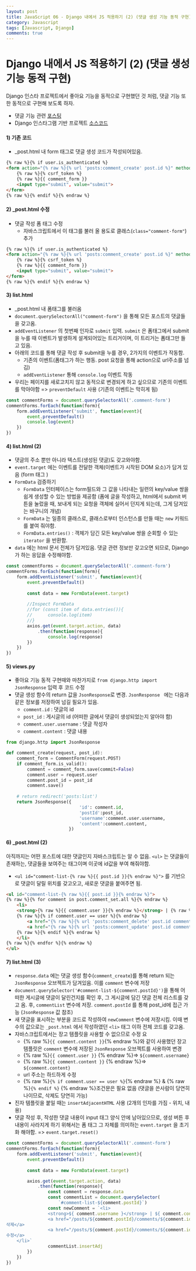 ```yaml
---
layout: post
title: JavaScript 06 - Django 내에서 JS 적용하기 (2) (댓글 생성 기능 동적 구현)
category: Javascript
tags: [Javascript, Django]
comments: true
---
```





# Django 내에서 JS 적용하기 (2) (댓글 생성 기능 동적 구현)

Django 인스타 프로젝트에서 좋아요 기능을 동적으로 구현했던 것 처럼, 댓글 기능 또한 동적으로 구현해 보도록 하자.

- 댓글 기능 관련 [포스팅](<https://tothefullest08.github.io/django/2019/06/10/Django19_relations1_comment_CRUD1/>)
- Django 인스타그램 기반 프로젝트 [소스코드](<https://github.com/tothefullest08/Django_Reivew_PJT>)



#### 1) 기존 코드

- _post.html 내 form 태그로 댓글 생성 코드가 작성되어있음.

```html
{% raw %}{% if user.is_authenticated %}
<form action="{% raw %}{% url 'posts:comment_create' post.id %}" method="POST">
    {% raw %}{% csrf_token %}
    {% raw %}{{ comment_form }}
    <input type="submit", value="submit">
</form>
{% raw %}{% endif %}{% endraw %}
```



#### 2) _post.html 수정

- 댓글 작성 폼 태그 수정
  - 자바스크립트에서 이 태그를 불러 올 용도로 클래스(`class="comment-form"`) 추가

```html
{% raw %}{% if user.is_authenticated %}
<form action="{% raw %}{% url 'posts:comment_create' post.id %}" method="POST" class="comment-form">
    {% raw %}{% csrf_token %}
    {% raw %}{{ comment_form }}
    <input type="submit", value="submit">
</form>
{% raw %}{% endif %}{% endraw %}
```



#### 3) list.html

- _post.html 내 폼태그를 불러옴
- `document.querySelectorAll("comment-form")` 을 통해 모든 포스트의 댓글들을 갖고옴.
- `addEventListener` 의 첫번째 인자로 `submit` 입력. `submit` 은 폼태그에서 submit을 누를 때 이벤트가 발생하게 설계되어있는 트리거이며, 이 트리거는 폼태그만 들고 있음.
- 아래의 코드를 통해 댓글 작성 후 submit을 누를 경우, 2가지의 이벤트가 작동함.
  - 기존의 이벤트(폼태그가 하는 행동. post 요청을 통해 action으로 url주소를 넘김)
  - `addEventListener` 통해 `console.log` 이벤트 작동
- 우리는 페이지를 새로고치지 않고 동적으로 변경되게 하고 싶으므로 기존의 이벤트를 막아야함 => `preventDefault` 사용 (기존의 이벤트는 막히게 됨)

```javascript
const commentForms = document.querySelectorAll('.comment-form')
commentForms.forEach(function(form){
    form.addEventListener('submit', function(event){
        event.preventDefault()
        console.log(event)
    })
})
```



#### 4) list.html (2)

- 댓글의 주소 뿐만 아니라 텍스트(생성된 댓글)도 갖고와야함.
- `event.target` 에는 이벤트를 전달한 객체(이벤트가 시작된 DOM 요소)가 담겨 있음 (form 태그 )
- `FormData` 검증하기
  - `FormData` 인터페이스는 form필드와 그 값을 나타내는 일련의 key/value 쌍을 쉽게 생성할 수 있는 방법을 제공함 (폼에 글을 작성하고, html에서 submit 버튼을 눌렀을 때, 보내게 되는 요청을 객체에 실어서 던지게 되는데, 그게 담겨있는 바구니의 개념)
  - `FormData` 는 일종의 클래스로, 클래스로부터 인스턴스를 만들 때는 `new` 키워드를 붙여 줘야함.
  - `FormData.entries()` : 객체가 담긴 모든 key/value 쌍을 순회할 수 있는 `iterator` 을 반환함.
- `data` 에는 html 문서 전체가 담겨있음. 댓글 관련 정보만 갖고오면 되므로, Django가 하는 응답을 수정해야함.

```javascript
const commentForms = document.querySelectorAll('.comment-form')
commentForms.forEach(function(form){
    form.addEventListener('submit', function(event){
        event.preventDefault()
        
        const data = new FormData(event.target)
        
        //Inspect FormData
        //for (const item of data.entries()){
        //		console.log(item)
        //}
        axios.get(event.target.action, data)
        	.then(function(response){
            	console.log(response)
        })
    })
})
```



#### 5) views.py

- 좋아요 기능 동적 구현때와 마찬가지로 `from django.http import JsonResponse`  입력 후 코드 수정
- 댓글 생성 함수의 return 값을 `JsonResponse`로 변경. `JsonResponse ` 에는 다음과 같은 정보를 저장하여 넘길 필요가 있음.
  - `comment.id` : 댓글의 id
  - `post_id` : 게시글의 id (어떠한 글에서 댓글이 생성되었는지 알아야 함)
  - `comment.user.username` : 댓글 작성자
  - `comment.content` : 댓글 내용

```python
from django.http import JsonResponse

def comment_create(request, post_id):
    comment_form = CommentForm(request.POST)
    if comment_form.is_valid():
        comment = comment_form.save(commit=False)
        comment.user = request.user
        comment.post_id = post_id
        comment.save()
        
    # return redirect('posts:list')
    return JsonResponse({
                            'id': comment.id,
                            'postId':post_id,
                            'username':comment.user.username,
                            'content':comment.content,
                        })
```



#### 6) _post.html (2)

아직까지는 어떤 포스트에 대한 댓글인지 자바스크립트는 알 수 없음. `<ul>` 는 댓글들이 존재하는, 댓글들을 보여주는 태그이며 이곳에 id값을 부여 해줘야함.

- `<ul id="comment-list-{% raw %}{{ post.id }}{% endraw %}">` 를 기반으로 댓글이 달릴 위치를 갖고오고, 새로운 댓글을 붙여주면 됨.

```html
<ul id="comment-list-{% raw %}{{ post.id }}{% endraw %}">
{% raw %}{% for comment in post.comment_set.all %}{% endraw %}
    <li>
    <strong>{% raw %}{{ comment.user }}{% endraw %}</strong> | {% raw %}{{ comment.content }}{% endraw %}
    {% raw %}{% if comment.user == user %}{% endraw %}
        <a href="{% raw %}{% url 'posts:comment_delete' post.id comment.id %}{% endraw %}">댓글 삭제</a>
        <a href="{% raw %}{% url 'posts:comment_update' post.id comment.id %}{% endraw %}">댓글 수정</a>
    {% raw %}{% endif %}{% endraw %}
    </li>
{% raw %}{% endfor %}{% endraw %}
</ul>
```



#### 7) list.html (3)

- `response.data` 에는 댓글 생성 함수(`comment_create`)를 통해 return 되는 `JsonResponse` 오브젝트가 담겨있음. 이를 `comment` 변수에 저장
- `document.querySelector('#comment-list-${comment.postId}')`을 통해 어떠한 게시글에 댓글이 달린건지를 확인 후, 그 게시글에 담긴 댓글 전체 리스트를 갖고 옴. 후, `commentList` 변수에 저장. `comment.postId` 를 통해 post_id에 접근 가능 (`JsonResponse` 값 참조)
- 새 댓글을 표시하는 부분을 코드로 작성하여 `newComment` 변수에 저장시킴. 이때 변수의 값으로는 `_post.html` 에서 작성하였던 `<li>`  태그 이하 전체 코드를 갖고옴.
- 자바스크립트에서는 장고 템플릿을 사용할 수 없으므로 수정 요
  - {% raw %}`{{ comment.content }}`{% endraw %}와 같이 사용했던 장고 템플릿은 `comment` 변수에 저장된 `JsonResponse` 오브젝트를 사용하여 변경
  - {% raw %}`{{ comment.user }}` {% endraw %}=> `${comment.username}`
  - {% raw %}`{{ comment.content }}` {% endraw %}=> `${comment.content}`
  - url 주소는 하드하게 수정
  - {% raw %}`{% if comment.user == user %}`{% endraw %}  & {% raw %}`{% endif %}` {% endraw %}조건문은 필요 없음 (댓글을 쓴사람이 당연히 나이므로, 삭제도 당연히 가능)
- 진자 템플릿을 붙일 때는 `insertAdjacentHTML` 사용 (2개의 인자를 가짐 - 위치, 내용)
- 댓글 작성 후, 작성한 댓글 내용이 input 태그 양식 안에 남아있으므로, 생성 버튼 후 내용이 사라지게 하기 위해서는 폼 태그 그 자체를 의미하는 `event.target` 을 초기화 해야함. => `event.target.reset()`

```javascript
const commentForms = document.querySelectorAll('.comment-form')
commentForms.forEach(function(form){
    form.addEventListener('submit', function(event){
        event.preventDefault()
        
        const data = new FormData(event.target)

        axios.get(event.target.action, data)
        	.then(function(response){
            	const comment = response.data
                const commentList = document.querySelector(
                    `#comment-list-${comment.postId}`)
                const newComment = `<li>
				<strong>${ comment.username }</strong> | ${ comment.content}
				<a href="/posts/${comment.postId}/comments/${comment.id}/delete/">
삭제</a>
				<a href="/posts/${comment.postId}/comments/${comment.id}/update/">
수정</a>
    </li>`
                commentList.insertAdj
        })
    })
})
```
